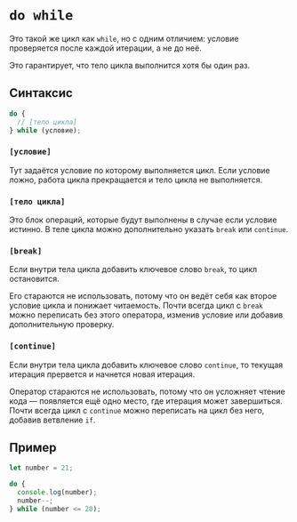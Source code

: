 # `do while`

Это такой же цикл как `while`, но с одним отличием: условие проверяется после каждой итерации, а не до неё.

Это гарантирует, что тело цикла выполнится хотя бы один раз.

## Синтаксис

```js
do {
  // [тело цикла]
} while (условие);
```

### `[условие]`

Тут задаётся условие по которому выполняется цикл. Если условие ложно, работа цикла прекращается и тело цикла не выполняется.

### `[тело цикла]`

Это блок операций, которые будут выполнены в случае если условие истинно. В теле цикла можно дополнительно указать `break` или `continue`.

### `[break]`

Если внутри тела цикла добавить ключевое слово `break`, то цикл остановится.

Его стараются не использовать, потому что он ведёт себя как второе условие цикла и понижает читаемость. Почти всегда цикл с `break` можно переписать без этого оператора, изменив условие или добавив дополнительную проверку.

### `[continue]`

Если внутри тела цикла добавить ключевое слово `continue`, то текущая итерация прервется и начнется новая итерация.

Оператор стараются не использовать, потому что он усложняет чтение кода — появляется ещё одно место, где итерация может завершиться. Почти всегда цикл с `continue` можно переписать на цикл без него, добавив ветвление `if`.

## Пример

```js
let number = 21;

do {
  console.log(number);
  number--;
} while (number <= 20);
```
